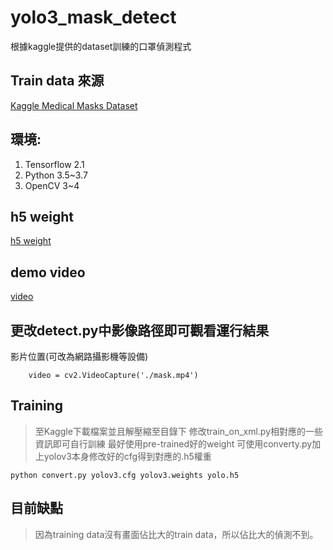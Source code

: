# yolo3_mask_detect
根據kaggle提供的dataset訓練的口罩偵測程式

## Train data 來源

[Kaggle Medical Masks Dataset](https://www.kaggle.com/vtech6/medical-masks-dataset)

## 環境:

1. Tensorflow 2.1
2. Python 3.5~3.7
3. OpenCV 3~4

## h5 weight

[h5 weight](https://drive.google.com/file/d/1yUIntmmEdBWiGHoagWiR2WAVpGErlQk0/view?usp=sharing)

## demo video

[video](https://drive.google.com/file/d/1_DMYV3FriaU3FCcmsSsRIWOeihkAtpAc/view?usp=sharing)

## 更改detect.py中影像路徑即可觀看運行結果

影片位置(可改為網路攝影機等設備)
```bashrc
    video = cv2.VideoCapture('./mask.mp4')
```
## Training
>至Kaggle下載檔案並且解壓縮至目錄下
>修改train_on_xml.py相對應的一些資訊即可自行訓練
>最好使用pre-trained好的weight
>可使用converty.py加上yolov3本身修改好的cfg得到對應的.h5權重
```bashrc
python convert.py yolov3.cfg yolov3.weights yolo.h5
```

## 目前缺點
>因為training data沒有畫面佔比大的train data，所以佔比大的偵測不到。